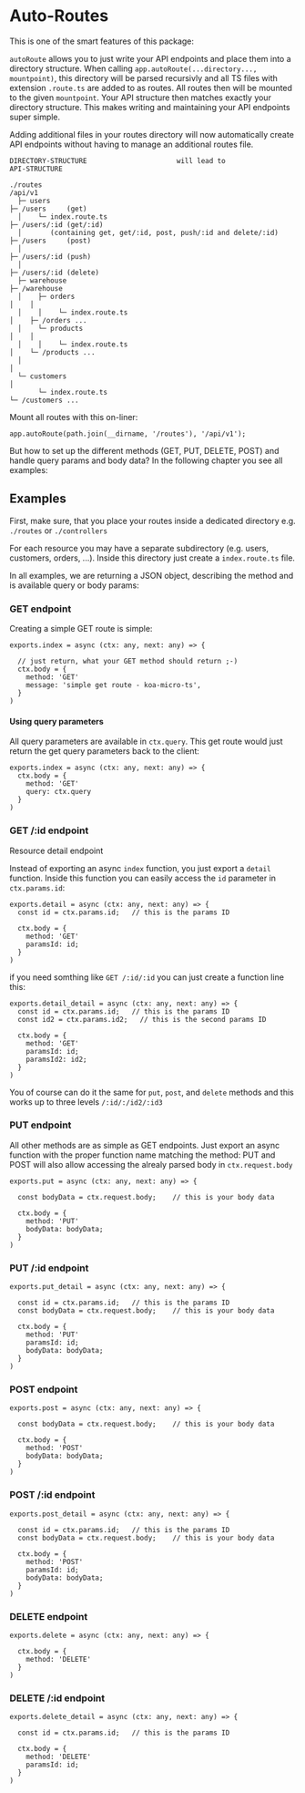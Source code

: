 # Auto-Routes

This is one of the smart features of this package:

`autoRoute` allows you to just write your API endpoints and place them into a directory structure. When calling `app.autoRoute(...directory..., mountpoint)`, this directory will be parsed recursivly and all TS files with extension `.route.ts` are added to as routes. All routes then will be mounted to the given `mountpoint`. Your API structure then matches exactly your directory structure. This makes writing and maintaining your API endpoints super simple.

Adding additional files in your routes directory will now automatically create API endpoints without having to manage an additional routes file.

```
DIRECTORY-STRUCTURE                      will lead to                API-STRUCTURE

./routes                                                             /api/v1
  ├─ users                                                              ├─ /users     (get)
  │    └─ index.route.ts                                                ├─ /users/:id (get/:id)
  │       (containing get, get/:id, post, push/:id and delete/:id)      ├─ /users     (post)
  │                                                                     ├─ /users/:id (push)
  │                                                                     ├─ /users/:id (delete)
  ├─ warehouse                                                          ├─ /warehouse
  │    ├─ orders                                                        │    │
  │    │    └─ index.route.ts                                           │    ├─ /orders ...
  │    └─ products                                                      │    │
  │    │    └─ index.route.ts                                           │    └─ /products ...
  │                                                                     │
  └─ customers                                                          │
       └─ index.route.ts                                                └─ /customers ...

```

Mount all routes with this on-liner:

```
app.autoRoute(path.join(__dirname, '/routes'), '/api/v1');
```

But how to set up the different methods (GET, PUT, DELETE, POST) and handle query params and body data? In the following chapter you see all examples:

## Examples

First, make sure, that you place your routes inside a dedicated directory e.g. `./routes` or `./controllers`

For each resource you may have a separate subdirectory (e.g. users, customers, orders, ...). Inside this directory just create a `index.route.ts` file.

In all examples, we are returning a JSON object, describing the method and is available query or body params:

### GET endpoint

Creating a simple GET route is simple:

```
exports.index = async (ctx: any, next: any) => {

  // just return, what your GET method should return ;-)
  ctx.body = {
    method: 'GET'
    message: 'simple get route - koa-micro-ts',
  }
)
```

#### Using query parameters

All query parameters are available in `ctx.query`. This get route would just return the get query parameters back to the client:

```
exports.index = async (ctx: any, next: any) => {
  ctx.body = {
    method: 'GET'
    query: ctx.query
  }
)
```

### GET /:id endpoint
Resource detail endpoint

Instead of exporting an async `index` function, you just export a `detail` function. Inside this function you can easily access the `id` parameter in `ctx.params.id`:

```
exports.detail = async (ctx: any, next: any) => {
  const id = ctx.params.id;   // this is the params ID

  ctx.body = {
    method: 'GET'
    paramsId: id;
  }
)
```

if you need somthing like `GET /:id/:id` you can just create a function line this:

```
exports.detail_detail = async (ctx: any, next: any) => {
  const id = ctx.params.id;   // this is the params ID
  const id2 = ctx.params.id2;   // this is the second params ID

  ctx.body = {
    method: 'GET'
    paramsId: id;
    paramsId2: id2;
  }
)
```

You of course can do it the same for `put`, `post`, and `delete` methods and this works up to three levels `/:id/:/id2/:id3`
### PUT endpoint

All other methods are as simple as GET endpoints. Just export an async function with the proper function name matching the method:
PUT and POST will  also allow accessing the alrealy parsed body in `ctx.request.body`


```
exports.put = async (ctx: any, next: any) => {

  const bodyData = ctx.request.body;    // this is your body data

  ctx.body = {
    method: 'PUT'
    bodyData: bodyData;
  }
)
```

### PUT /:id endpoint


```
exports.put_detail = async (ctx: any, next: any) => {

  const id = ctx.params.id;   // this is the params ID
  const bodyData = ctx.request.body;    // this is your body data

  ctx.body = {
    method: 'PUT'
    paramsId: id;
    bodyData: bodyData;
  }
)
```

### POST endpoint

```
exports.post = async (ctx: any, next: any) => {

  const bodyData = ctx.request.body;    // this is your body data

  ctx.body = {
    method: 'POST'
    bodyData: bodyData;
  }
)
```


### POST /:id endpoint

```
exports.post_detail = async (ctx: any, next: any) => {

  const id = ctx.params.id;   // this is the params ID
  const bodyData = ctx.request.body;    // this is your body data

  ctx.body = {
    method: 'POST'
    paramsId: id;
    bodyData: bodyData;
  }
)
```

### DELETE endpoint

```
exports.delete = async (ctx: any, next: any) => {

  ctx.body = {
    method: 'DELETE'
  }
)
```


### DELETE /:id endpoint

```
exports.delete_detail = async (ctx: any, next: any) => {

  const id = ctx.params.id;   // this is the params ID

  ctx.body = {
    method: 'DELETE'
    paramsId: id;
  }
)
```

